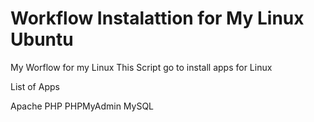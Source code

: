 # Workflow Instalattion for My Linux Ubuntu
My Worflow for my Linux
This Script go to install apps for Linux

List of Apps

Apache
PHP
PHPMyAdmin
MySQL


